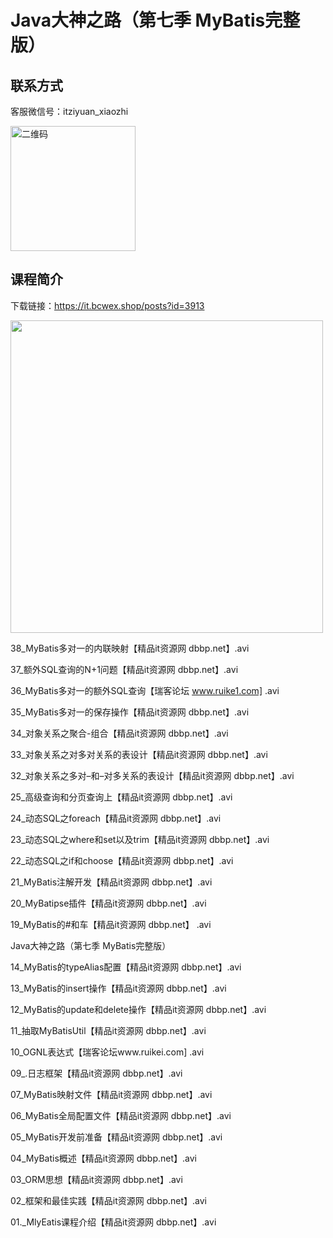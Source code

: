 # Java大神之路（第七季 MyBatis完整版）

## 联系方式

客服微信号：itziyuan_xiaozhi

<img src="https://ziyuanyun.oss-cn-guangzhou.aliyuncs.com/common/20240614073449/666b82192834a.jpg" width="200" height="200" alt="二维码">

## 课程简介

下载链接：https://it.bcwex.shop/posts?id=3913

<img src="https://ziyuanyun.oss-cn-guangzhou.aliyuncs.com/yun/20240515185416/664494582efad.jpg" width="500" alt="">

  38_MyBatis多对一的内联映射【精品it资源网 dbbp.net】.avi

 37_额外SQL查询的N+1问题【精品it资源网 dbbp.net】.avi

 36_MyBatis多对一的额外SQL查询【瑞客论坛 www.ruike1.com] .avi

 35_MyBatis多对一的保存操作【精品it资源网 dbbp.net】.avi

 34_对象关系之聚合-组合【精品it资源网 dbbp.net】.avi

 33_对象关系之对多对关系的表设计【精品it资源网 dbbp.net】.avi

 32_对象关系之多对&#8211;和&#8211;对多关系的表设计【精品it资源网 dbbp.net】.avi

 25_高级查询和分页查询上【精品it资源网 dbbp.net】.avi

 24_动态SQL之foreach【精品it资源网 dbbp.net】.avi

 23_动态SQL之where和set以及trim【精品it资源网 dbbp.net】.avi

 22_动态SQL之if和choose【精品it资源网 dbbp.net】.avi

 21_MyBatis注解开发【精品it资源网 dbbp.net】.avi

 20_MyBatipse插件【精品it资源网 dbbp.net】.avi

 19_MyBatis的#和车【精品it资源网 dbbp.net】 .avi

 Java大神之路（第七季 MyBatis完整版）



 14_MyBatis的typeAlias配置【精品it资源网 dbbp.net】.avi

 13_MyBatis的insert操作【精品it资源网 dbbp.net】.avi

 12_MyBatis的update和delete操作【精品it资源网 dbbp.net】.avi

 11_抽取MyBatisUtil【精品it资源网 dbbp.net】.avi

 10_OGNL表达式【瑞客论坛www.ruikei.com] .avi

 09_.日志框架【精品it资源网 dbbp.net】.avi

 07_MyBatis映射文件【精品it资源网 dbbp.net】.avi

 06_MyBatis全局配置文件【精品it资源网 dbbp.net】.avi

 05_MyBatis开发前准备【精品it资源网 dbbp.net】.avi

 04_MyBatis概述【精品it资源网 dbbp.net】.avi

 03_ORM思想【精品it资源网 dbbp.net】.avi

 02_框架和最佳实践【精品it资源网 dbbp.net】.avi

 01._MlyEatis课程介绍【精品it资源网 dbbp.net】.avi

 &nbsp;

  